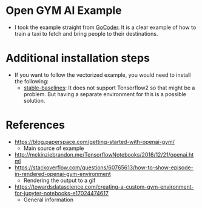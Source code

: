 # Open GYM AI Example
* I took the example straight from [GoCoder](https://www.gocoder.one/blog/rl-tutorial-with-openai-gym). It is a clear example of how to train a taxi to fetch and bring people to their destinations.

# Additional installation steps
* If you want to follow the vectorized example, you would need to install the following:
    * [stable-baselines](https://github.com/hill-a/stable-baselines): It does not support Tensorflow2 so that might be a problem. But having a separate environment for this is a possible solution.
    
# References
* https://blog.paperspace.com/getting-started-with-openai-gym/
    * Main source of example
* http://mckinziebrandon.me/TensorflowNotebooks/2016/12/21/openai.html
* https://stackoverflow.com/questions/60765613/how-to-show-episode-in-rendered-openai-gym-environment
    * Rendering the output to a gif
* https://towardsdatascience.com/creating-a-custom-gym-environment-for-jupyter-notebooks-e17024474617
    * General information